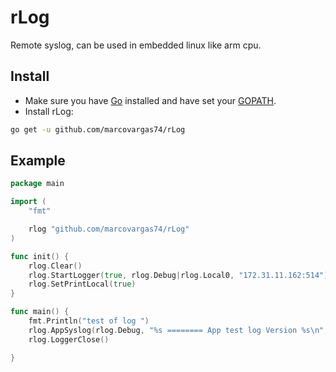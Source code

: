 # rLog
Remote syslog, can be used in embedded linux like arm cpu.  

## Install

- Make sure you have [Go](https://golang.org/doc/install) installed and have set your [GOPATH](https://golang.org/doc/code.html#GOPATH).
- Install rLog:

```sh
go get -u github.com/marcovargas74/rLog
```

## Example

```go 
package main

import (
	"fmt"

	rlog "github.com/marcovargas74/rLog"
)

func init() {
	rlog.Clear()
	rlog.StartLogger(true, rlog.Debug|rlog.Local0, "172.31.11.162:514")
	rlog.SetPrintLocal(true)
}

func main() {
	fmt.Println("test of log ")
	rlog.AppSyslog(rlog.Debug, "%s ======== App test log Version %s\n", rlog.ThisFunction(), rlog.GetVersion())
	rlog.LoggerClose()

}
```
